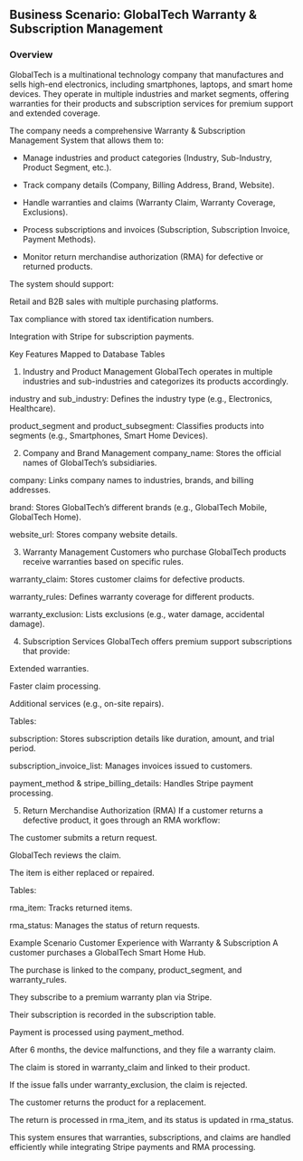 ## Business Scenario: GlobalTech Warranty & Subscription Management

### Overview

GlobalTech is a multinational technology company that manufactures and sells high-end electronics, including smartphones, laptops, and smart home devices. They operate in multiple industries and market segments, offering warranties for their products and subscription services for premium support and extended coverage.

The company needs a comprehensive Warranty & Subscription Management System that allows them to:

- Manage industries and product categories (Industry, Sub-Industry, Product Segment, etc.).

- Track company details (Company, Billing Address, Brand, Website).

- Handle warranties and claims (Warranty Claim, Warranty Coverage, Exclusions).

- Process subscriptions and invoices (Subscription, Subscription Invoice, Payment Methods).

- Monitor return merchandise authorization (RMA) for defective or returned products.

The system should support:

Retail and B2B sales with multiple purchasing platforms.

Tax compliance with stored tax identification numbers.

Integration with Stripe for subscription payments.

Key Features Mapped to Database Tables
1. Industry and Product Management
GlobalTech operates in multiple industries and sub-industries and categorizes its products accordingly.

industry and sub_industry: Defines the industry type (e.g., Electronics, Healthcare).

product_segment and product_subsegment: Classifies products into segments (e.g., Smartphones, Smart Home Devices).

2. Company and Brand Management
company_name: Stores the official names of GlobalTech’s subsidiaries.

company: Links company names to industries, brands, and billing addresses.

brand: Stores GlobalTech’s different brands (e.g., GlobalTech Mobile, GlobalTech Home).

website_url: Stores company website details.

3. Warranty Management
Customers who purchase GlobalTech products receive warranties based on specific rules.

warranty_claim: Stores customer claims for defective products.

warranty_rules: Defines warranty coverage for different products.

warranty_exclusion: Lists exclusions (e.g., water damage, accidental damage).

4. Subscription Services
GlobalTech offers premium support subscriptions that provide:

Extended warranties.

Faster claim processing.

Additional services (e.g., on-site repairs).

Tables:

subscription: Stores subscription details like duration, amount, and trial period.

subscription_invoice_list: Manages invoices issued to customers.

payment_method & stripe_billing_details: Handles Stripe payment processing.

5. Return Merchandise Authorization (RMA)
If a customer returns a defective product, it goes through an RMA workflow:

The customer submits a return request.

GlobalTech reviews the claim.

The item is either replaced or repaired.

Tables:

rma_item: Tracks returned items.

rma_status: Manages the status of return requests.

Example Scenario
Customer Experience with Warranty & Subscription
A customer purchases a GlobalTech Smart Home Hub.

The purchase is linked to the company, product_segment, and warranty_rules.

They subscribe to a premium warranty plan via Stripe.

Their subscription is recorded in the subscription table.

Payment is processed using payment_method.

After 6 months, the device malfunctions, and they file a warranty claim.

The claim is stored in warranty_claim and linked to their product.

If the issue falls under warranty_exclusion, the claim is rejected.

The customer returns the product for a replacement.

The return is processed in rma_item, and its status is updated in rma_status.

This system ensures that warranties, subscriptions, and claims are handled efficiently while integrating Stripe payments and RMA processing.
